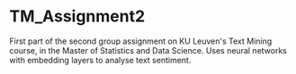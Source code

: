 # TM_Assignment2
First part of the second group assignment on KU Leuven's Text Mining course, in the Master of Statistics and Data Science.
Uses neural networks with embedding layers to analyse text sentiment.
